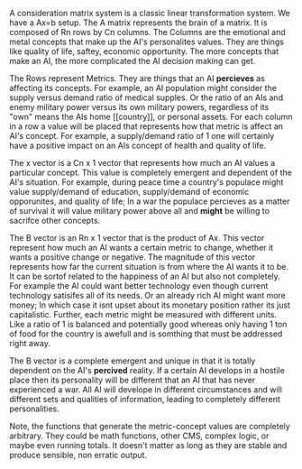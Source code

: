 A consideration matrix system is a classic linear transformation system. We have a Ax=b setup.
The A matrix represents the brain of a matrix. It is composed of Rn rows by Cn columns. The Columns are the emotional and metal concepts that make up the AI's personalites values. They are things like quality of life, saftey, economic opportunity. The more concepts that make an AI, the more complicated the AI decision making can get.

The Rows represent Metrics. They are things that an AI **percieves** as affecting its concepts. For example, an AI population might consider the supply versus demand ratio of medical supples. Or the ratio of an AIs and enemy military power versus its own military powers, regardless of its "own" means the AIs home [[country]], or personal assets.
For each column in a row a value will be placed that represents how that metric is affect an AI's concept. For example, a supply/demand ratio of 1 one will certainly have a positive impact on an AIs concept of health and quality of life.

The x vector is a Cn x 1 vector that represents how much an AI values a particular concept. This value is completely emergent and dependent of the AI's situation. For example, during peace time a country's populace might value supply/demand of education, supply/demand of economic opporunites, and quality of life; In a war the populace percieves as a matter of survival it will value military power above all and **might** be willing to sacrifce other concepts.

The B vector is an Rn x 1 vector that is the product of Ax. This vector represent how much an AI wants a certain metric to change, whether it wants a positive change or negative. The magnitude of this vector represents how far the current situation is from where the AI wants it to be. It can be sortof related to the happiness of an AI but also not completely. For example the AI could want better technology even though current technology satisifes all of its needs. Or an already rich AI might want more money; In which case it isnt upset about its monetary position rather its just capitalistic. Further, each metric might be measured with different units. Like a ratio of 1 is balanced and potentially good whereas only having 1 ton of food for the country is awefull and is somthing that must be addressed right away.

The B vector is a complete emergent and unique in that it is totally dependent on the AI's **percived** reality. If a certain AI develops in a hostile place then its personality will be different that an AI that has never experienced a war. All AI will develope in different circumstances and will different sets and qualities of information, leading to completely different personalities.

Note, the functions that generate the metric-concept values are completely arbitrary. They could be math functions, other CMS, complex logic, or maybe even running totals. It doesn't matter as long as they are stable and produce sensible, non erratic output.